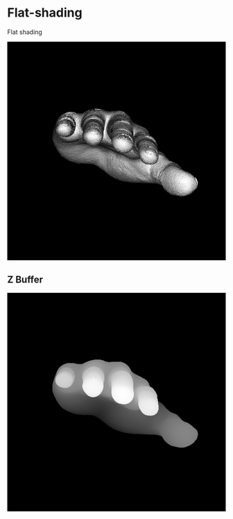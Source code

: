 # Flat-shading
Flat shading

![alt text](https://raw.githubusercontent.com/RobertoFigueroa/Flat-shading/master/polygons.bmp)

## Z Buffer

![alt text](https://raw.githubusercontent.com/RobertoFigueroa/Flat-shading/master/shades.bmp)